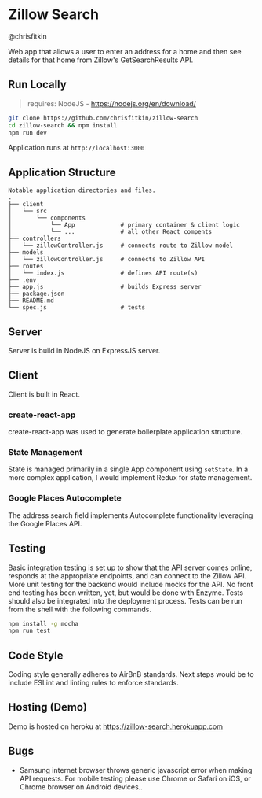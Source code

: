 # Zillow Search
@chrisfitkin

Web app that allows a user to enter an address for a home and then see
details for that home from Zillow's GetSearchResults API.

## Run Locally
> requires: NodeJS - https://nodejs.org/en/download/
```sh
git clone https://github.com/chrisfitkin/zillow-search
cd zillow-search && npm install
npm run dev
```
Application runs at ```http://localhost:3000```

## Application Structure
```
Notable application directories and files.
.
├── client
│   └── src
│       └── components
│           └── App             # primary container & client logic
│           └── ...             # all other React compents
├── controllers
│   └── zillowController.js     # connects route to Zillow model
├── models
│   └── zillowController.js     # connects to Zillow API
├── routes
│   └── index.js                # defines API route(s)
├── .env
├── app.js                      # builds Express server
├── package.json
├── README.md
└── spec.js                     # tests
```

## Server
Server is build in NodeJS on ExpressJS server.  

## Client
Client is built in React.
### create-react-app
create-react-app was used to generate boilerplate application structure.
### State Management
State is managed primarily in a single App component using ```setState```.  In a more complex application, I would implement Redux for state management.
### Google Places Autocomplete
The address search field implements Autocomplete functionality leveraging the Google Places API.

## Testing
Basic integration testing is set up to show that the API server comes online, responds at the appropriate endpoints, and can connect to the Zillow API.  More unit testing for the backend would include mocks for the API.  No front end testing has been written, yet, but would be done with Enzyme.  Tests should also be integrated into the deployment process.  Tests can be run from the shell with the following commands.
```sh
npm install -g mocha
npm run test
```

## Code Style
Coding style generally adheres to AirBnB standards.  Next steps would be to include ESLint and linting rules to enforce standards.

## Hosting (Demo)
Demo is hosted on heroku at https://zillow-search.herokuapp.com

## Bugs
- Samsung internet browser throws generic javascript error when making API requests.  For mobile testing please use Chrome or Safari on iOS, or Chrome browser on Android devices..